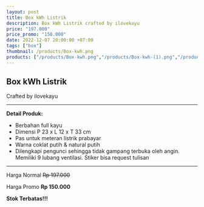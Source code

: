 ```yaml
---
layout: post
title: Box kWh Listrik
description: Box kWh Listrik crafted by ilovekayu
price: "197.000"
price_promo: "150.000"
date: 2022-12-07 20:00:00 +07:00
tags: ["box"]
thumbnail: /products/Box-kwh.png
products: ["/products/Box-kwh.png","/products/Box-kwh-(1).png","/products/Box-kwh-(2).png","/products/Box-kwh-(3).png"]
---
```


## Box kWh Listrik ##

Crafted by ilovekayu

---

**Detail Produk:**

* Berbahan full kayu
* Dimensi P 23 x L 12 x T 33 cm
* Pas untuk meteran listrik prabayar
* Warna coklat putih & natural putih
* Dilengkapi pengunci sehingga tidak gampang terbuka oleh angin. Memiliki 9 lubang ventilasi. Stiker bisa request tulisan 

---

Harga Normal ~~Rp 197.000~~

Harga Promo **Rp 150.000**

**Stok Terbatas!!!**

